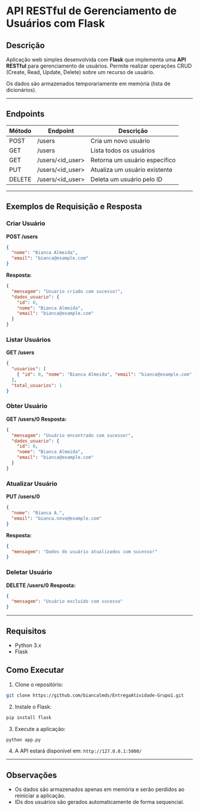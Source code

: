 # API RESTful de Gerenciamento de Usuários com Flask

## Descrição

Aplicação web simples desenvolvida com **Flask** que implementa uma **API RESTful** para gerenciamento de usuários. Permite realizar operações CRUD (Create, Read, Update, Delete) sobre um recurso de usuário.

Os dados são armazenados temporariamente em memória (lista de dicionários).

---

## Endpoints

| Método | Endpoint         | Descrição                     |
| ------ | ---------------- | ----------------------------- |
| POST   | /users           | Cria um novo usuário          |
| GET    | /users           | Lista todos os usuários       |
| GET    | /users/<id_user> | Retorna um usuário específico |
| PUT    | /users/<id_user> | Atualiza um usuário existente |
| DELETE | /users/<id_user> | Deleta um usuário pelo ID     |

---

## Exemplos de Requisição e Resposta

### Criar Usuário

**POST /users**

```json
{
  "nome": "Bianca Almeida",
  "email": "bianca@example.com"
}
```

**Resposta:**

```json
{
  "mensagem": "Usuario criado com sucesso!",
  "dados_usuario": {
    "id": 0,
    "nome": "Bianca Almeida",
    "email": "bianca@example.com"
  }
}
```

### Listar Usuários

**GET /users**

```json
{
  "usuarios": [
    { "id": 0, "nome": "Bianca Almeida", "email": "bianca@example.com" }
  ],
  "total_usuarios": 1
}
```

### Obter Usuário

**GET /users/0**
**Resposta:**

```json
{
  "mensagem": "Usuário encontrado com sucesso!",
  "dados_usuario": {
    "id": 0,
    "nome": "Bianca Almeida",
    "email": "bianca@example.com"
  }
}
```

### Atualizar Usuário

**PUT /users/0**

```json
{
  "nome": "Bianca A.",
  "email": "bianca.novo@example.com"
}
```

**Resposta:**

```json
{
  "mensagem": "Dados do usuário atualizados com sucesso!"
}
```

### Deletar Usuário

**DELETE /users/0**
**Resposta:**

```json
{
  "mensagem": "Usuário excluído com sucesso"
}
```

---

## Requisitos

- Python 3.x
- Flask

## Como Executar

1. Clone o repositório:

```bash
git clone https://github.com/biancalmds/EntregaAtividade-Grupo1.git
```

2. Instale o Flask:

```bash
pip install flask
```

3. Execute a aplicação:

```bash
python app.py
```

4. A API estará disponível em: `http://127.0.0.1:5000/`

---

## Observações

- Os dados são armazenados apenas em memória e serão perdidos ao reiniciar a aplicação.
- IDs dos usuários são gerados automaticamente de forma sequencial.
